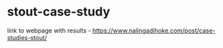 # stout-case-study

link to webpage with results -  https://www.nalingadihoke.com/post/case-studies-stout/
